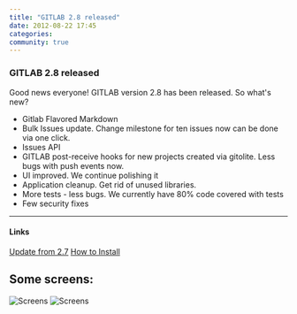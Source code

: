 ```yaml
---
title: "GITLAB 2.8 released"
date: 2012-08-22 17:45
categories:
community: true
---
```


### GITLAB 2.8 released

Good news everyone! GITLAB version 2.8 has been released.
So what's new?

* Gitlab Flavored Markdown
* Bulk Issues update. Change milestone for ten issues now can be done via one click.
* Issues API
* GITLAB post-receive hooks for new projects created via gitolite. Less bugs with push events now.
* UI improved. We continue polishing it
* Application cleanup. Get rid of unused libraries.
* More tests - less bugs. We currently have 80% code covered with tests
* Few security fixes


- - - 
<h4>Links</h4>
<a title="Update from 2.7" href="https://github.com/gitlabhq/gitlabhq/wiki/From-2.7-to-2.8">Update from 2.7</a>
<a title="How to Install" href="https://github.com/gitlabhq/gitlabhq/blob/stable/doc/installation.md">How to Install</a>

## Some screens:
![Screens](/images/2_8/gitlab_source.png)
![Screens](/images/2_8/gitlab_issues.png)
